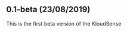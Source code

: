 0.1-beta (23/08/2019)
-----------------------------------------
This is the first beta version of the KloudSense
